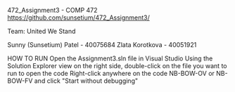 472_Assignment3 - COMP 472
https://github.com/sunsetium/472_Assignment3/

Team: United We Stand

Sunny (Sunsetium) Patel - 40075684
Zlata Korotkova - 40051921

HOW TO RUN
Open the Assignment3.sln file in Visual Studio
Using the Solution Explorer view on the right side, double-click on the file you want to run to open the code
Right-click anywhere on the code NB-BOW-OV or NB-BOW-FV and click "Start without debugging"
